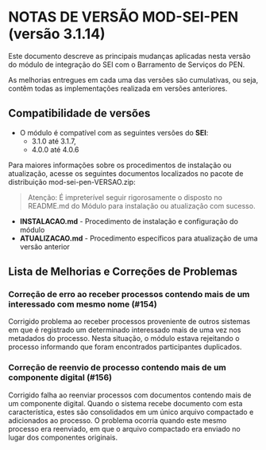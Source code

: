 # NOTAS DE VERSÃO MOD-SEI-PEN (versão 3.1.14)

Este documento descreve as principais mudanças aplicadas nesta versão do módulo de integração do SEI com o Barramento de Serviços do PEN.

As melhorias entregues em cada uma das versões são cumulativas, ou seja, contêm todas as implementações realizada em versões anteriores.

## Compatibilidade de versões
* O módulo é compatível com as seguintes versões do **SEI**:
    * 3.1.0 até 3.1.7, 
    * 4.0.0 até 4.0.6
    
Para maiores informações sobre os procedimentos de instalação ou atualização, acesse os seguintes documentos localizados no pacote de distribuição mod-sei-pen-VERSAO.zip:
> Atenção: É impreterível seguir rigorosamente o disposto no README.md do Módulo para instalação ou atualização com sucesso.

* **INSTALACAO.md** - Procedimento de instalação e configuração do módulo
* **ATUALIZACAO.md** - Procedimento específicos para atualização de uma versão anterior


## Lista de Melhorias e Correções de Problemas

### Correção de erro ao receber processos contendo mais de um interessado com mesmo nome (#154)

Corrigido problema ao receber processos proveniente de outros sistemas em que é registrado um determinado interessado mais de uma vez nos metadados do processo. Nesta situação, o módulo estava rejeitando o processo informando que foram encontrados participantes duplicados.

### Correção de reenvio de processo contendo mais de um componente digital (#156)

Corrigido falha ao reenviar processos com documentos contendo mais de um componente digital. Quando o sistema recebe documento com esta característica, estes são consolidados em um único arquivo compactado e adicionados ao processo. O problema ocorria quando este mesmo processo era reenviado, em que o arquivo compactado era enviado no lugar dos componentes originais.
